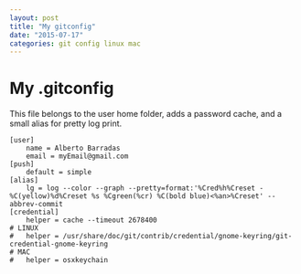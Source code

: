 ```yaml
---
layout: post
title: "My gitconfig"
date: "2015-07-17"
categories: git config linux mac
---
```

# My .gitconfig
This file belongs to the user home folder, adds a password cache, and a small alias for pretty log print.

```
[user]
	name = Alberto Barradas
	email = myEmail@gmail.com
[push]
	default = simple
[alias]
	lg = log --color --graph --pretty=format:'%Cred%h%Creset -%C(yellow)%d%Creset %s %Cgreen(%cr) %C(bold blue)<%an>%Creset' --abbrev-commit
[credential]
	helper = cache --timeout 2678400
# LINUX
#	helper = /usr/share/doc/git/contrib/credential/gnome-keyring/git-credential-gnome-keyring
# MAC
#	helper = osxkeychain
```
